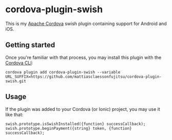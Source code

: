 ﻿# cordova-plugin-swish

This is my [Apache Cordova](https://cordova.apache.org) swish plugin containing support for Android and iOS. 


## Getting started

Once you're familiar with that process, you may install this plugin with the [Cordova CLI](https://cordova.apache.org/docs/en/4.0.0/guide_cli_index.md.html):

```
cordova plugin add cordova-plugin-swish --variable URL_SUFFIX=https://github.com/mattiasclaessonfujitsu/cordova-plugin-swish.git
```

## Usage

If the plugin was added to your Cordova (or Ionic) project, you may use it like that:

```
swish.prototype.isSwishInstalled({function} successCallback);
swish.prototype.beginPayment({string} token, {function} successCallback);
```
